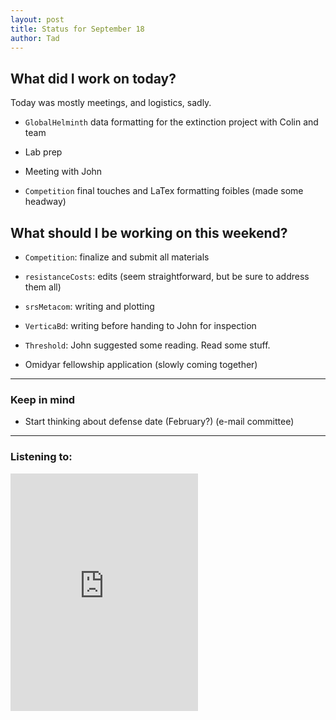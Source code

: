 ```yaml
---
layout: post
title: Status for September 18
author: Tad
---
```



## What did I work on today?

Today was mostly meetings, and logistics, sadly. 

* `GlobalHelminth` data formatting for the extinction project with Colin and team

* Lab prep 

* Meeting with John

* `Competition` final touches and LaTex formatting foibles (made some headway)



## What should I be working on this weekend?

* `Competition`: finalize and submit all materials

* `resistanceCosts`: edits (seem straightforward, but be sure to address them all)

* `srsMetacom`: writing and plotting

* `VerticaBd`: writing before handing to John for inspection

* `Threshold`: John suggested some reading. Read some stuff.

* Omidyar fellowship application (slowly coming together)


---

### Keep in mind

* Start thinking about defense date (February?) (e-mail committee)



---

### Listening to:

<iframe src="https://embed.spotify.com/?uri=spotify:track:0BMzC3hYff1zj2MsllexiU" width="300" height="380" frameborder="0" allowtransparency="true"></iframe>


<i class="fa fa-code" style="color:pink"> </i>


